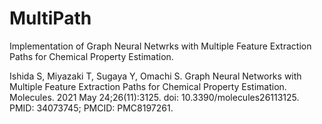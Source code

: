 # MultiPath

Implementation of Graph Neural Netwrks with Multiple Feature Extraction Paths for Chemical Property Estimation.

Ishida S, Miyazaki T, Sugaya Y, Omachi S. Graph Neural Networks with Multiple Feature Extraction Paths for Chemical Property Estimation. Molecules. 2021 May 24;26(11):3125. doi: 10.3390/molecules26113125. PMID: 34073745; PMCID: PMC8197261.
